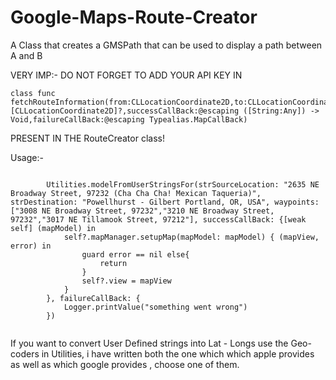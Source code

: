 # Google-Maps-Route-Creator
A Class that creates a GMSPath that can be used to display a path between A and B

VERY IMP:-
DO NOT FORGET TO ADD YOUR API KEY IN

```
class func fetchRouteInformation(from:CLLocationCoordinate2D,to:CLLocationCoordinate2D,waypoints:[CLLocationCoordinate2D]?,successCallBack:@escaping ([String:Any]) -> Void,failureCallBack:@escaping Typealias.MapCallBack)
```
 PRESENT IN THE RouteCreator class!

Usage:-

```

        Utilities.modelFromUserStringsFor(strSourceLocation: "2635 NE Broadway Street, 97232 (Cha Cha Cha! Mexican Taqueria)", strDestination: "Powellhurst - Gilbert Portland, OR, USA", waypoints: ["3008 NE Broadway Street, 97232","3210 NE Broadway Street, 97232","3017 NE Tillamook Street, 97212"], successCallBack: {[weak self] (mapModel) in
            self?.mapManager.setupMap(mapModel: mapModel) { (mapView, error) in
                guard error == nil else{
                    return
                }
                self?.view = mapView
            }
        }, failureCallBack: {
            Logger.printValue("something went wrong")
        })
        
```

If you want to convert User Defined strings into Lat - Longs use the Geo-coders in Utilities, i have written both the one which which apple provides as well as which google provides , choose one of them.
